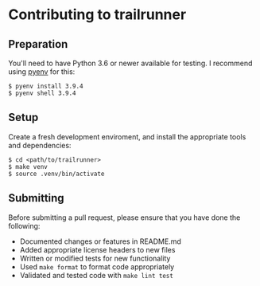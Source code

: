 # Contributing to trailrunner

## Preparation

You'll need to have Python 3.6 or newer available for testing.
I recommend using [pyenv][] for this:

    $ pyenv install 3.9.4
    $ pyenv shell 3.9.4


## Setup

Create a fresh development enviroment, and install the
appropriate tools and dependencies:

    $ cd <path/to/trailrunner>
    $ make venv
    $ source .venv/bin/activate


## Submitting

Before submitting a pull request, please ensure
that you have done the following:

* Documented changes or features in README.md
* Added appropriate license headers to new files
* Written or modified tests for new functionality
* Used `make format` to format code appropriately
* Validated and tested code with `make lint test`

[pyenv]: https://github.com/pyenv/pyenv
